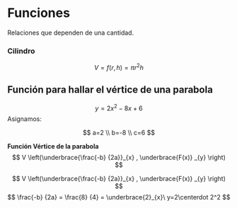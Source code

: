 # Funciones
Relaciones que dependen de una cantidad. 
### Cilindro
$$ V = f(r, h) = \pi r^2h$$

## Función para hallar el vértice de una parabola
$$y = 2x^2-8x+6$$
Asignamos:

$$
a=2 \\ b=-8 \\ c=6
$$

**Función Vértice de la parabola**
$$
V \left(\underbrace{\frac{-b} {2a}}_{x} , \underbrace{F(x)} _{y} \right)  
$$

 $$
V \left(\underbrace{\frac{-b} {2a}}_{x} , \underbrace{F(x)} _{y} \right)  
$$
$$
\frac{-b} {2a} = \frac{8} {4} = \underbrace{2}_{x}\
y=2\centerdot 2^2
$$
<!--stackedit_data:
eyJoaXN0b3J5IjpbLTQ0MTMwNzM1MiwxNTk2MzA2NzQzLDE5ND
E1NDE0ODgsMTExNjMzMjY5MSwtNDA1MDQyNzQ2LC0xNzYzMDIz
Mjg2LDYyODAyNzc0OSwxODM5NDUxNDc5LC0xNjY5MTExMzM4LD
ExMTM0NjQyMzIsNTUzMjMxODY2LDEyNzcyNjI1NjhdfQ==
-->